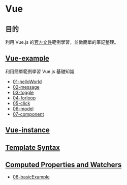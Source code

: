 # Vue
## 目的
利用 Vue.js 的[官方文件](https://vuejs.org/v2/guide/)範例學習，並做簡單的筆記整理。

## [Vue-example](https://github.com/hunterliu1003/myfirstVue/blob/master/vue-example.md)
利用簡單範例學習 Vue.js 基礎知識
- [01-helloWorld](https://github.com/hunterliu1003/myfirstVue/tree/master/example/01-helloWorld)
- [02-message](https://github.com/hunterliu1003/myfirstVue/tree/master/example/02-message)
- [03-toggle](https://github.com/hunterliu1003/myfirstVue/tree/master/example/03-toggle)
- [04-forloop](https://github.com/hunterliu1003/myfirstVue/tree/master/example/04-forloop)
- [05-click](https://github.com/hunterliu1003/myfirstVue/tree/master/example/05-click)
- [06-model](https://github.com/hunterliu1003/myfirstVue/tree/master/example/06-model)
- [07-component](https://github.com/hunterliu1003/myfirstVue/tree/master/example/07-component)


## [Vue-instance](https://github.com/hunterliu1003/myfirstVue/blob/master/vue-instance.md)

## [Template Syntax](https://github.com/hunterliu1003/myfirstVue/blob/master/vue-template-syntax.md)

## [Computed Properties and Watchers](https://github.com/hunterliu1003/myfirstVue/blob/master/vue-template-syntax.md)

- [08-basicExample](https://github.com/hunterliu1003/myfirstVue/tree/master/example/computed-properties-and-watchers/08-basicExample)
